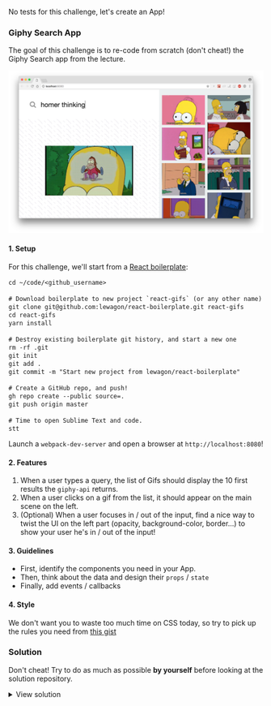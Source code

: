 No tests for this challenge, let's create an App!

### Giphy Search App

The goal of this challenge is to re-code from scratch (don't cheat!) the Giphy Search app from the lecture.

![Homer thinking](https://raw.githubusercontent.com/lewagon/react-redux-images/master/react/homer_thinking.png)

#### 1. Setup

For this challenge, we'll start from a [React boilerplate](https://github.com/lewagon/react-boilerplate):

```
cd ~/code/<github_username>

# Download boilerplate to new project `react-gifs` (or any other name)
git clone git@github.com:lewagon/react-boilerplate.git react-gifs
cd react-gifs
yarn install

# Destroy existing boilerplate git history, and start a new one
rm -rf .git
git init
git add .
git commit -m "Start new project from lewagon/react-boilerplate"

# Create a GitHub repo, and push!
gh repo create --public source=.
git push origin master

# Time to open Sublime Text and code.
stt
```

Launch a `webpack-dev-server` and open a browser at `http://localhost:8080`!

#### 2. Features

1. When a user types a query, the list of Gifs should display the 10 first results the `giphy-api` returns.
1. When a user clicks on a gif from the list, it should appear on the main scene on the left.
1. (Optional) When a user focuses in / out of the input, find a nice way to twist the UI on the left part (opacity, background-color, border...) to show your user he's in / out of the input!

#### 3. Guidelines

- First, identify the components you need in your App.
- Then, think about the data and design their `props` / `state`
- Finally, add events / callbacks

#### 4. Style

We don't want you to waste too much time on CSS today, so try to pick up the rules you need from [this gist](https://gist.github.com/ssaunier/dbf2b76987ec62258d7ad51f0162a0ed)


### Solution

Don't cheat! Try to do as much as possible **by yourself** before looking at the solution repository.

<details><summary>View solution</summary><p>

👉 Here's [a live example](https://lewagon.github.io/react-giphy/) of the [solution repository](https://github.com/lewagon/react-giphy).

</p></details>
